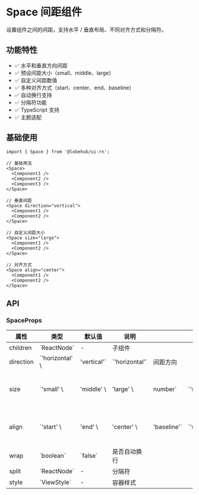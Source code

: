 # Space 间距组件

设置组件之间的间距，支持水平 / 垂直布局、不同对齐方式和分隔符。

## 功能特性

- ✅ 水平和垂直方向间距
- ✅ 预设间距大小（small、middle、large）
- ✅ 自定义间距数值
- ✅ 多种对齐方式（start、center、end、baseline）
- ✅ 自动换行支持
- ✅ 分隔符功能
- ✅ TypeScript 支持
- ✅ 主题适配

## 基础使用

```tsx
import { Space } from '@lobehub/ui-rn';

// 基础用法
<Space>
  <Component1 />
  <Component2 />
  <Component3 />
</Space>

// 垂直间距
<Space direction="vertical">
  <Component1 />
  <Component2 />
</Space>

// 自定义间距大小
<Space size="large">
  <Component1 />
  <Component2 />
</Space>

// 对齐方式
<Space align="center">
  <Component1 />
  <Component2 />
</Space>
```

## API

### SpaceProps

| 属性      | 类型              | 默认值       | 说明             |              |             |          |
| --------- | ----------------- | ------------ | ---------------- | ------------ | ----------- | -------- |
| children  | \`ReactNode\`     | -            | 子组件           |              |             |          |
| direction | \`'horizontal' \\ | 'vertical'\` | \`'horizontal'\` | 间距方向     |             |          |
| size      | \`'small' \\      | 'middle' \\  | 'large' \\       | number\`     | \`'small'\` | 间距大小 |
| align     | \`'start' \\      | 'end' \\     | 'center' \\      | 'baseline'\` | \`'start'\` | 对齐方式 |
| wrap      | \`boolean\`       | \`false\`    | 是否自动换行     |              |             |          |
| split     | \`ReactNode\`     | -            | 分隔符           |              |             |          |
| style     | \`ViewStyle\`     | -            | 容器样式         |              |             |          |
